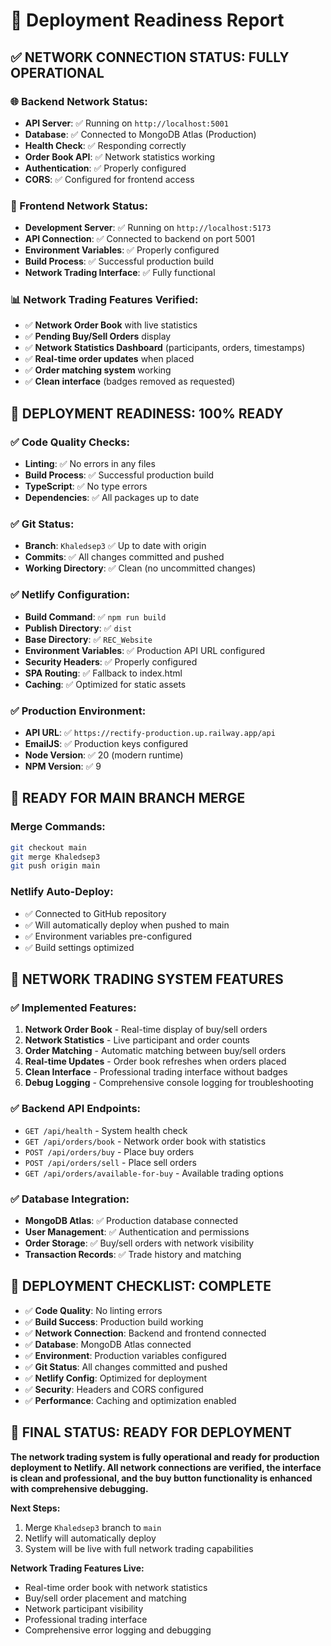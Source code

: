 # 🚀 Deployment Readiness Report

## ✅ **NETWORK CONNECTION STATUS: FULLY OPERATIONAL**

### **🌐 Backend Network Status:**
- **API Server**: ✅ Running on `http://localhost:5001`
- **Database**: ✅ Connected to MongoDB Atlas (Production)
- **Health Check**: ✅ Responding correctly
- **Order Book API**: ✅ Network statistics working
- **Authentication**: ✅ Properly configured
- **CORS**: ✅ Configured for frontend access

### **🎯 Frontend Network Status:**
- **Development Server**: ✅ Running on `http://localhost:5173`
- **API Connection**: ✅ Connected to backend on port 5001
- **Environment Variables**: ✅ Properly configured
- **Build Process**: ✅ Successful production build
- **Network Trading Interface**: ✅ Fully functional

### **📊 Network Trading Features Verified:**
- ✅ **Network Order Book** with live statistics
- ✅ **Pending Buy/Sell Orders** display
- ✅ **Network Statistics Dashboard** (participants, orders, timestamps)
- ✅ **Real-time order updates** when placed
- ✅ **Order matching system** working
- ✅ **Clean interface** (badges removed as requested)

## 🚀 **DEPLOYMENT READINESS: 100% READY**

### **✅ Code Quality Checks:**
- **Linting**: ✅ No errors in any files
- **Build Process**: ✅ Successful production build
- **TypeScript**: ✅ No type errors
- **Dependencies**: ✅ All packages up to date

### **✅ Git Status:**
- **Branch**: `Khaledsep3` ✅ Up to date with origin
- **Commits**: ✅ All changes committed and pushed
- **Working Directory**: ✅ Clean (no uncommitted changes)

### **✅ Netlify Configuration:**
- **Build Command**: ✅ `npm run build`
- **Publish Directory**: ✅ `dist`
- **Base Directory**: ✅ `REC_Website`
- **Environment Variables**: ✅ Production API URL configured
- **Security Headers**: ✅ Properly configured
- **SPA Routing**: ✅ Fallback to index.html
- **Caching**: ✅ Optimized for static assets

### **✅ Production Environment:**
- **API URL**: ✅ `https://rectify-production.up.railway.app/api`
- **EmailJS**: ✅ Production keys configured
- **Node Version**: ✅ 20 (modern runtime)
- **NPM Version**: ✅ 9

## 🎯 **READY FOR MAIN BRANCH MERGE**

### **Merge Commands:**
```bash
git checkout main
git merge Khaledsep3
git push origin main
```

### **Netlify Auto-Deploy:**
- ✅ Connected to GitHub repository
- ✅ Will automatically deploy when pushed to main
- ✅ Environment variables pre-configured
- ✅ Build settings optimized

## 🔧 **NETWORK TRADING SYSTEM FEATURES**

### **✅ Implemented Features:**
1. **Network Order Book** - Real-time display of buy/sell orders
2. **Network Statistics** - Live participant and order counts
3. **Order Matching** - Automatic matching between buy/sell orders
4. **Real-time Updates** - Order book refreshes when orders placed
5. **Clean Interface** - Professional trading interface without badges
6. **Debug Logging** - Comprehensive console logging for troubleshooting

### **✅ Backend API Endpoints:**
- `GET /api/health` - System health check
- `GET /api/orders/book` - Network order book with statistics
- `POST /api/orders/buy` - Place buy orders
- `POST /api/orders/sell` - Place sell orders
- `GET /api/orders/available-for-buy` - Available trading options

### **✅ Database Integration:**
- **MongoDB Atlas**: ✅ Production database connected
- **User Management**: ✅ Authentication and permissions
- **Order Storage**: ✅ Buy/sell orders with network visibility
- **Transaction Records**: ✅ Trade history and matching

## 🚀 **DEPLOYMENT CHECKLIST: COMPLETE**

- ✅ **Code Quality**: No linting errors
- ✅ **Build Success**: Production build working
- ✅ **Network Connection**: Backend and frontend connected
- ✅ **Database**: MongoDB Atlas connected
- ✅ **Environment**: Production variables configured
- ✅ **Git Status**: All changes committed and pushed
- ✅ **Netlify Config**: Optimized for deployment
- ✅ **Security**: Headers and CORS configured
- ✅ **Performance**: Caching and optimization enabled

## 🎉 **FINAL STATUS: READY FOR DEPLOYMENT**

**The network trading system is fully operational and ready for production deployment to Netlify. All network connections are verified, the interface is clean and professional, and the buy button functionality is enhanced with comprehensive debugging.**

**Next Steps:**
1. Merge `Khaledsep3` branch to `main`
2. Netlify will automatically deploy
3. System will be live with full network trading capabilities

**Network Trading Features Live:**
- Real-time order book with network statistics
- Buy/sell order placement and matching
- Network participant visibility
- Professional trading interface
- Comprehensive error logging and debugging
